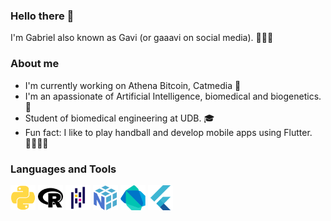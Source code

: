 ### Hello there 👋

I'm Gabriel also known as Gavi (or gaaavi on social media). 👨🏻‍💻

### About me

- I'm currently working on Athena Bitcoin, Catmedia 💼
- I'm an apassionate of Artificial Intelligence, biomedical and biogenetics. 🦾
- Student of biomedical engineering at UDB. 🎓
- Fun fact: I like to play handball a‍nd develop mobile apps using Flutter. 🤾🏻‍♂️📱

### Languages and Tools

<div>
<img src="https://github.com/devicons/devicon/blob/master/icons/python/python-plain.svg" title="Python" alt="Python" width="40" height="40">
<img src="https://github.com/devicons/devicon/blob/master/icons/r/r-plain.svg" title="R" alt="R" width="40" height="40">
<img src="https://github.com/devicons/devicon/blob/master/icons/pandas/pandas-original.svg" title="Pandas" alt="Pandas" width="40" height="40">
<img src="https://github.com/devicons/devicon/blob/master/icons/numpy/numpy-original.svg" title="Numpy" alt="Numpy" width="40" height="40">
<img src="https://github.com/devicons/devicon/blob/master/icons/dart/dart-original.svg" title="dart" alt="dart" width="40" height="40">
<img src="https://github.com/devicons/devicon/blob/master/icons/flutter/flutter-original.svg" title="Flutter" alt="Flutter" width="40" height="40">
</div>

<!--
**gaaavi/gaaavi** is a ✨ _special_ ✨ repository because its `README.md` (this file) appears on your GitHub profile.

Here are some ideas to get you started:

- 🔭 I’m currently working on ...
- 🌱 I’m currently learning ...
- 👯 I’m looking to collaborate on ...
- 🤔 I’m looking for help with ...
- 💬 Ask me about ...
- 📫 How to reach me: ...
- 😄 Pronouns: ...
- ⚡ Fun fact: ...
-->
